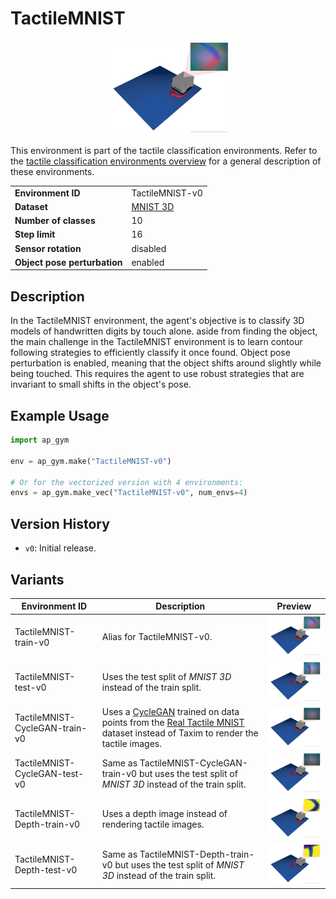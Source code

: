 # TactileMNIST

<p align="center"><img src="img/env/TactileMNIST-v0.gif" alt="TactileMNIST-v0" width="200px"/></p>

This environment is part of the tactile classification environments.
Refer to the [tactile classification environments overview](TactileClassificationEnv.md) for a general description of these environments.

|                              |                                    |
|------------------------------|------------------------------------|
| **Environment ID**           | TactileMNIST-v0                    |
| **Dataset**                  | [MNIST 3D](datasets.md#mnist-3d) |
| **Number of classes**        | 10                                 |
| **Step limit**               | 16                                 |
| **Sensor rotation**          | disabled                           |
| **Object pose perturbation** | enabled                            |

## Description

In the TactileMNIST environment, the agent's objective is to classify 3D models of handwritten digits by touch alone.
aside from finding the object, the main challenge in the TactileMNIST environment is to learn contour following strategies to efficiently classify it once found.
Object pose perturbation is enabled, meaning that the object shifts around slightly while being touched.
This requires the agent to use robust strategies that are invariant to small shifts in the object's pose.

## Example Usage

```python
import ap_gym

env = ap_gym.make("TactileMNIST-v0")

# Or for the vectorized version with 4 environments:
envs = ap_gym.make_vec("TactileMNIST-v0", num_envs=4)
```

## Version History

- `v0`: Initial release.

## Variants

| Environment ID                 | Description                                                                                                                                                                             | Preview                                                                                                  |
|--------------------------------|-----------------------------------------------------------------------------------------------------------------------------------------------------------------------------------------|----------------------------------------------------------------------------------------------------------|
| TactileMNIST-train-v0          | Alias for TactileMNIST-v0.                                                                                                                                                              | <img src="img/env/TactileMNIST-v0.gif" alt="TactileMNIST-v0" width="200px"/>                             |
| TactileMNIST-test-v0           | Uses the test split of _MNIST 3D_ instead of the train split.                                                                                                                           | <img src="img/env/TactileMNIST-test-v0.gif" alt="TactileMNIST-test-v0" width="200px"/>                   |
| TactileMNIST-CycleGAN-train-v0 | Uses a [CycleGAN](https://junyanz.github.io/CycleGAN/) trained on data points from the [Real Tactile MNIST](#real-tactile-mnist) dataset instead of Taxim to render the tactile images. | <img src="img/env/TactileMNIST-CycleGAN-v0.gif" alt="TactileMNIST-CycleGAN-v0" width="200px"/>           |
| TactileMNIST-CycleGAN-test-v0  | Same as TactileMNIST-CycleGAN-train-v0 but uses the test split of _MNIST 3D_ instead of the train split.                                                                                | <img src="img/env/TactileMNIST-CycleGAN-test-v0.gif" alt="TactileMNIST-CycleGAN-test-v0" width="200px"/> |
| TactileMNIST-Depth-train-v0    | Uses a depth image instead of rendering tactile images.                                                                                                                                 | <img src="img/env/TactileMNIST-Depth-v0.gif" alt="TactileMNIST-Depth-v0" width="200px"/>                 |
| TactileMNIST-Depth-test-v0     | Same as TactileMNIST-Depth-train-v0 but uses the test split of _MNIST 3D_ instead of the train split.                                                                                   | <img src="img/env/TactileMNIST-Depth-test-v0.gif" alt="TactileMNIST-Depth-test-v0" width="200px"/>       |
